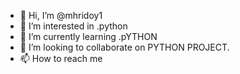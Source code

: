 - 👋 Hi, I’m @mhridoy1
- 👀 I’m interested in .python
- 🌱 I’m currently learning .pYTHON
- 💞️ I’m looking to collaborate on PYTHON PROJECT. 
- 📫 How to reach me 
<!---
mhridoy1/mhridoy1 is a ✨ special ✨ repository because its `README.md` (this file) appears on your GitHub profile.
You can click the Preview link to take a look at your changes.
--->

